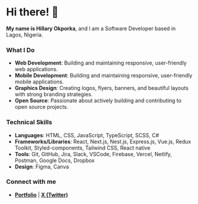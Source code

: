 # Hi there! 👋

**My name is Hillary Okporka**, and I am a Software Developer based in Lagos, Nigeria.

### What I Do
- **Web Development**: Building and maintaining responsive, user-friendly web applications.
- **Mobile Development**: Building and maintaining responsive, user-friendly mobile applications.
- **Graphics Design**: Creating logos, flyers, banners, and beautiful layouts with strong branding strategies.
- **Open Source**: Passionate about actively building and contributing to open source projects.

### Technical Skills
- **Languages**: HTML, CSS, JavaScript, TypeScript, SCSS, C#
- **Frameworks/Libraries**: React, Next.js, Nest.js, Express.js, Vue.js, Redux Toolkit, Styled-components, Tailwind CSS, React native
- **Tools**: Git, GitHub, Jira, Slack, VSCode, Firebase, Vercel, Netlify, Postman, Google Docs, Dropbox
- **Design**: Figma, Canva

### Connect with me
- **[Portfolio](https://vercel.com/hillariousices-projects/job-on-go)** | **[X (Twitter)](https://twitter.com/clotidestark)**

